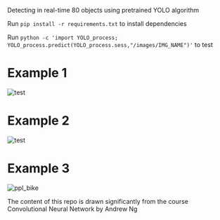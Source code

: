 Detecting in real-time 80 objects using pretrained YOLO algorithm

Run ``pip install -r requirements.txt`` to install dependencies

Run ``python -c 'import YOLO_process; YOLO_process.predict(YOLO_process.sess,"/images/IMG_NAME")'`` to test

# Example 1

![test](https://user-images.githubusercontent.com/29159878/48079319-1dcd6700-e1b9-11e8-9f84-b3e983919f32.jpg)


# Example 2

![test](https://user-images.githubusercontent.com/29159878/48102479-2ba2dc80-e1f9-11e8-83b9-57ac6943d0a0.jpg)

# Example 3

![ppl_bike](https://user-images.githubusercontent.com/29159878/48107310-26e82380-e20d-11e8-8666-482063150f42.jpg)


The content of this repo is drawn significantly from the course Convolutional Neural Network by Andrew Ng
